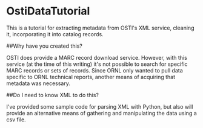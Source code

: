 # OstiDataTutorial
This is a tutorial for extracting metadata from OSTI's XML service, cleaning it, incorporating it into catalog records.

##Why have you created this?

OSTI does provide a MARC record download service. However, with this service (at the time of this writing) it's not possible to search for specific MARC records or sets of records. Since ORNL only wanted to pull data specific to ORNL technical reports, another means of acquiring that metadata was necessary. 

##Do I need to know XML to do this? 

I've provided some sample code for parsing XML with Python, but also will provide an alternative means of gathering and manipulating the data using a csv file. 





